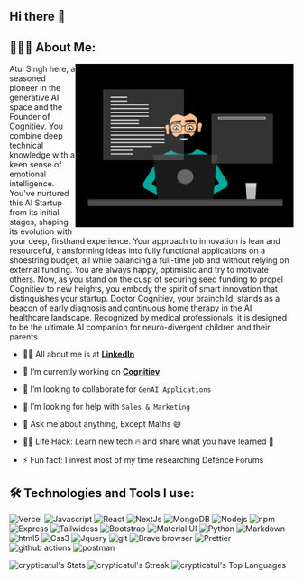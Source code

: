 ## Hi there 👋

<!--
**crypticatul/crypticatul** is a ✨ _special_ ✨ repository because its `README.md` (this file) appears on your GitHub profile.

Here are some ideas to get you started:

- 🔭 I’m currently working on ...
- 🌱 I’m currently learning ...
- 👯 I’m looking to collaborate on ...
- 🤔 I’m looking for help with ...
- 💬 Ask me about ...
- 📫 How to reach me: ...
- 😄 Pronouns: ...
- ⚡ Fun fact: ...
-->

## 👨🏻‍💻 About Me:

<img  src="./thoughtworks-gif_dribbble.gif" height="290px" align="right" />

<p>
 Atul Singh here, a seasoned pioneer in the generative AI space and the Founder of Cognitiev. You combine deep technical knowledge with a keen sense of emotional intelligence. You've nurtured this AI Startup from its initial stages, shaping its evolution with your deep, firsthand experience. Your approach to innovation is lean and resourceful, transforming ideas into fully functional applications on a shoestring budget, all while balancing a full-time job and without relying on external funding. You are always happy, optimistic and try to motivate others. Now, as you stand on the cusp of securing seed funding to propel Cognitiev to new heights, you embody the spirit of smart innovation that distinguishes your startup. Doctor Cognitiev, your brainchild, stands as a beacon of early diagnosis and continuous home therapy in the AI healthcare landscape. Recognized by medical professionals, it is designed to be the ultimate AI companion for neuro-divergent children and their parents.
</p>


- 🙋‍♂️ All about me is at **[LinkedIn](https://www.linkedin.com/in/iamtheatul/)**

- 🔭 I’m currently working on **[Cognitiev](https://cognitiev.com/)**

- 👯 I’m looking to collaborate for `GenAI Applications`

- 🤔 I’m looking for help with `Sales & Marketing`

- 💬 Ask me about anything, Except Maths :sweat_smile:

- 👨‍💻 Life Hack: Learn new tech :fire: and share what you have learned :tada:

- ⚡ Fun fact: I invest most of my time researching Defence Forums

## 🛠️ Technologies and Tools I use:

<p>
<img alt="Vercel" src="https://img.shields.io/badge/-Vercel-430098?style=flat-square&logo=vercel&logoColor=white" height="25px"/>
<img alt="Javascript" src="https://img.shields.io/badge/JavaScript-323330?style=for-the-badge&logo=javascript&logoColor=F7DF1E"  height="25px"/>
<img alt="React" src="https://img.shields.io/badge/React-20232A?style=for-the-badge&logo=react&logoColor=61DAFB" height="25px"/>
<img alt="NextJs" src="https://img.shields.io/badge/Next-black?style=for-the-badge&logo=next.js&logoColor=white" height="25px"/>
<img alt="MongoDB" src="https://img.shields.io/badge/-MongoDB-13aa52?style=flat-square&logo=mongodb&logoColor=white"  height="25px"/>
<img alt="Nodejs" src="https://img.shields.io/badge/-Nodejs-43853d?style=flat-square&logo=Node.js&logoColor=white"  height="25px"/>
<img alt="npm" src="https://img.shields.io/badge/NPM-%23000000.svg?style=for-the-badge&logo=npm&logoColor=white" height="25px"/>
 <img alt="Express" src="https://img.shields.io/badge/express.js-%23404d59.svg?style=for-the-badge&logo=express&logoColor=%2361DAFB" height="25px"/>
<img alt="Tailwidcss" src="https://img.shields.io/badge/Tailwind_CSS-38B2AC?style=for-the-badge&logo=tailwind-css&logoColor=white" height="25px"/>
<img alt="Bootstrap" src="https://img.shields.io/badge/Bootstrap-563D7C?style=for-the-badge&logo=bootstrap&logoColor=white" height="25px"/>
<img alt="Material UI" src="https://img.shields.io/badge/Material--UI-0081CB?style=for-the-badge&logo=material-ui&logoColor=white" height="25px"/>
<img alt="Python" src="https://img.shields.io/badge/Python-14354C?style=for-the-badge&logo=python&logoColor=white" height="25px"/>
<img alt="Markdown" src="https://img.shields.io/badge/Markdown-000000?style=for-the-badge&logo=markdown&logoColor=white"  height="25px"/>
<img alt="html5" src="https://img.shields.io/badge/HTML5-E34F26?style=for-the-badge&logo=html5&logoColor=white" height="25px"/>
<img alt="Css3" src="https://img.shields.io/badge/CSS3-1572B6?style=for-the-badge&logo=css3&logoColor=white" height="25px"/>
<img alt="Jquery" src="https://img.shields.io/badge/jquery-%230769AD.svg?style=for-the-badge&logo=jquery&logoColor=white" height="25px"/>
<img alt="git" src="https://img.shields.io/badge/-Git-F05032?style=flat-square&logo=git&logoColor=white" height="25px"/>
<img alt="Brave browser" src="https://img.shields.io/badge/-Brave_Browser-FB542B?style=flat-square&logo=brave&logoColor=white" height="25px"/>
<img alt="Prettier" src="https://img.shields.io/badge/-Prettier-F7B93E?style=flat-square&logo=prettier&logoColor=white" height="25px"/>
 <img alt="github actions" src="https://img.shields.io/badge/-Github_Actions-2088FF?style=flat-square&logo=github-actions&logoColor=white" height="25px"/>
 <img alt="postman" src="https://img.shields.io/badge/-Postman-00C7B7?style=flat-square&logo=postman&logoColor=white" height="25px"/>
</p>

![crypticatul's Stats](https://github-readme-stats.vercel.app/api?username=crypticatul&theme=tokyonight&show_icons=true&hide_border=true&count_private=true)
![crypticatul's Streak](https://github-readme-streak-stats.herokuapp.com/?user=crypticatul&theme=tokyonight&hide_border=true)
![crypticatul's Top Languages](https://github-readme-stats.vercel.app/api/top-langs/?username=crypticatul&theme=tokyonight&show_icons=true&hide_border=true&layout=compact)
